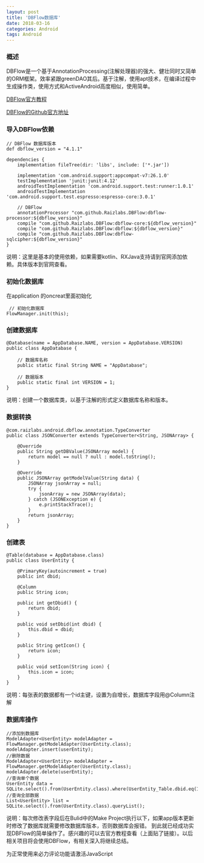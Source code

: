```yaml
---
layout: post
title: 'DBFlow数据库'
date: 2018-03-16
categories: Android
tags: Android
---
```

### 概述
DBFlow是一个基于AnnotationProcessing(注解处理器)的强大、健壮同时又简单的ORM框架。效率紧跟greenDAO其后。基于注解，使用apt技术，在编译过程中生成操作类，使用方式和ActiveAndroid高度相似，使用简单。

[DBFlow官方教程](https://yumenokanata.gitbooks.io/dbflow-tutorials/content/index.html)

[DBFlow的Github官方地址](https://github.com/Raizlabs/DBFlow)

### 导入DBFlow依赖
```android
// DBFlow 数据库版本
def dbflow_version = "4.1.1"

dependencies {
    implementation fileTree(dir: 'libs', include: ['*.jar'])

    implementation 'com.android.support:appcompat-v7:26.1.0'
    testImplementation 'junit:junit:4.12'
    androidTestImplementation 'com.android.support.test:runner:1.0.1'
    androidTestImplementation 'com.android.support.test.espresso:espresso-core:3.0.1'

    // DBFlow
    annotationProcessor "com.github.Raizlabs.DBFlow:dbflow-processor:${dbflow_version}"
    compile "com.github.Raizlabs.DBFlow:dbflow-core:${dbflow_version}"
    compile "com.github.Raizlabs.DBFlow:dbflow:${dbflow_version}"
    compile "com.github.Raizlabs.DBFlow:dbflow-sqlcipher:${dbflow_version}"
}
```
说明：这里是基本的使用依赖，如果需要kotlin、RXJava支持请到官网添加依赖。具体版本到官网查看。

### 初始化数据库
在application 的oncreat里面初始化
```android
 // 初始化数据库
FlowManager.init(this);
```
### 创建数据库
```android
@Database(name = AppDatabase.NAME, version = AppDatabase.VERSION)
public class AppDatabase {

    // 数据库名称
    public static final String NAME = "AppDatabase";

    // 数据版本
    public static final int VERSION = 1;
}
```
说明：创建一个数据库类，以基于注解的形式定义数据库名称和版本。

### 数据转换
```android
@com.raizlabs.android.dbflow.annotation.TypeConverter
public class JSONConverter extends TypeConverter<String, JSONArray> {

    @Override
    public String getDBValue(JSONArray model) {
        return model == null ? null : model.toString();
    }

    @Override
    public JSONArray getModelValue(String data) {
        JSONArray jsonArray = null;
        try {
            jsonArray = new JSONArray(data);
        } catch (JSONException e) {
            e.printStackTrace();
        }
        return jsonArray;
    }
}
```

### 创建表
```android
@Table(database = AppDatabase.class)
public class UserEntity {

    @PrimaryKey(autoincrement = true)
    public int dbid;

    @Column
    public String icon;

    public int getDbid() {
        return dbid;
    }

    public void setDbid(int dbid) {
        this.dbid = dbid;
    }

    public String getIcon() {
        return icon;
    }

    public void setIcon(String icon) {
        this.icon = icon;
    }
}
```
说明：每张表的数据都有一个id主键，设置为自增长，数据库字段用@Column注解

### 数据库操作

```android
//添加到数据库
ModelAdapter<UserEntity> modelAdapter = FlowManager.getModelAdapter(UserEntity.class);
modelAdapter.insert(userEntity);
//删除数据
ModelAdapter<UserEntity> modelAdapter = FlowManager.getModelAdapter(UserEntity.class);
modelAdapter.delete(userEntity);
//查询单个数据
UserEntity data = SQLite.select().from(UserEntity.class).where(UserEntity_Table.dbid.eq(1)).querySingle();
//查询全部数据
List<UserEntity> list = SQLite.select().from(UserEntity.class).queryList();
```
说明：每次修改表字段后在Bulid中的Make Project执行以下，如果app版本更新时修改了数据库就需要修改数据库版本，否则数据库会报错。
到此就已经成功实现DBFlow的简单操作了。感兴趣的可以去官方教程查看（上面贴了链接）。以后相关项目将会使用DBFlow，有相关深入将继续总结。

<!-- 来必力City版安装代码 -->
<div id="lv-container" data-id="city" data-uid="MTAyMC8zMjU2Ny85MTI4">
<script type="text/javascript">
   (function(d, s) {
   var j, e = d.getElementsByTagName(s)[0];

   if (typeof LivereTower === 'function') { return; }

   j = d.createElement(s);
   j.src = 'https://cdn-city.livere.com/js/embed.dist.js';
   j.async = true;

   e.parentNode.insertBefore(j, e);
   })(document, 'script');
</script>
<noscript> 为正常使用来必力评论功能请激活JavaScript</noscript>
</div>
<!-- City版安装代码已完成 -->